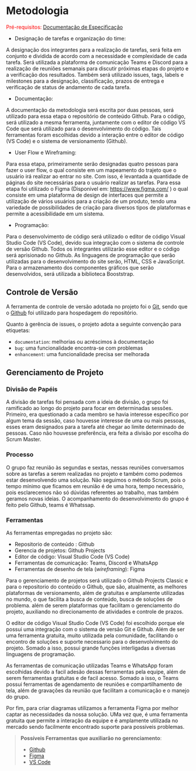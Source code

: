 
# Metodologia

<span style="color:red">Pré-requisitos: <a href="docs/especification.md"> Documentação de Especificação</a></span>

- Designação de tarefas e organização do time: 
 
 A designação dos integrantes para a realização de tarefas, será feita em conjunto e dividida de acordo com a necessidade e complexidade de cada tarefa. Será utilizada a plataforma de comunicação Teams e Discord para a realização de reuniões semanais para discutir próximas etapas do projeto e a verificação dos resultados. Também será utilizado issues, tags, labels e milestones para a designação, classificação, prazos de entrega e verificação de status de andamento de cada tarefa. 
- Documentação:  

 A documentação da metodologia será escrita por duas pessoas, será utilizado para essa etapa o repositório de conteúdo Github. Para o código, será utilizado a mesma ferramenta, juntamente com o editor de código VS Code que será utilizado para o desenvolvimento do código. Tais ferramentas foram escolhidas devido a interação entre o editor de código (VS Code) e o sistema de versionamento (Github).
- User Flow e Wireframing:  

Para essa etapa, primeiramente serão designadas quatro pessoas para fazer o user flow, o qual consiste em um mapeamento do trajeto que o usuário irá realizar ao entrar no site. Com isso, é levantada a quantidade de páginas do site necessárias para o usuário realizar as tarefas. Para essa etapa foi utilizado o Figma (Disponivel em: https://www.figma.com/ ) o qual consiste em uma plataforma de design de interfaces que permite a utilização de vários usuários para a criação de um produto, tendo uma variedade de possibilidades de criação para diversos tipos de plataformas e permite a acessibilidade em um sistema. 
- Programação:
 
 Para o desenvolvimento de código será utilizado o editor de código Visual Studio Code (VS Code), devido sua integração com o sistema de controle de versão Github. Todos os integrantes utilizarão esse editor e o código será aprisionado no Github. As linguagens de programação que serão utilizadas para o desenvolvimento do site serão, HTML, CSS e JavaScript. Para o armazenamento dos componentes gráficos que serão desenvolvidos, será utilizada a biblioteca Booststrap.


## Controle de Versão

A ferramenta de controle de versão adotada no projeto foi o
[Git](https://git-scm.com/), sendo que o [Github](https://github.com)
foi utilizado para hospedagem do repositório.


Quanto à gerência de issues, o projeto adota a seguinte convenção para
etiquetas:

- `documentation`: melhorias ou acréscimos à documentação
- `bug`: uma funcionalidade encontra-se com problemas
- `enhancement`: uma funcionalidade precisa ser melhorada


## Gerenciamento de Projeto

### Divisão de Papéis

A divisão de tarefas foi pensada com a ideia de divisão, o grupo foi ramificado ao longo do projeto para focar em determinadas sessões. Primeiro, era questionado a cada membro se  havia interesse específico por algum tema da sessão, caso houvesse interesse de uma ou mais pessoas, esses eram designados para a tarefa até chegar ao limite determinado de pessoas. Caso não houvesse preferência, era feita a divisão por escolha do Scrum Master.



### Processo

O grupo faz reunião às segundas e sextas, nessas reuniões conversamos sobre as tarefas a serem realizadas no projeto e também como podemos estar desenvolvendo uma solução. Não seguimos o método Scrum, pois o tempo mínimo que ficamos em reunião é de uma hora, tempo necessário, pois esclarecemos não só dúvidas referentes ao trabalho, mas também geramos novas ideias. O acompanhamento do desenvolvimento do grupo é feito pelo Github, teams é Whatssap.

### Ferramentas

As ferramentas empregadas no projeto são:

- Repositorio de conteúdo : Github
- Gerencia de projetos: Github Projects 
- Editor de código: Visual Studio Code (VS Code)
- Ferramentas de comunicação: Teams, Discord e WhatsApp
- Ferramentas de desenho de tela (_wireframing_): Figma

Para o gerenciamento de projetos será utilizado o Github Projects Classic e para o repositorio do conteúdo o Github, que são, atualmente, as melhores plataformas de versionamento, além de gratuitas e amplamente utilizadas no mundo, o que facilita a busca de conteúdo, busca de soluções de problema. além de serem plataformas que facilitam o gerenciamento do projeto, auxiliando no direcionamento de atividades e controle de prazos.

O editor de código Visual Studio Code (VS Code) foi escolhido porque ele possui uma integração com o
sistema de versão Git e Github. Além de ser uma ferramenta gratuita, muito utilizada pela comunidade, facilitando o encontro de soluções e suporte necessario para o desenvolvimento do projeto. Somado a isso, possui grande funções interligadas a diversas linguagens de programação. 

As ferramentas de comunicação utilizadas Teams e WhatsApp foram escolhidas devido a facil adesão dessas ferramentas pela equipe, além de serem ferramentas gratuitas e de facil acesso. Somado a isso, o Teams possui ferramentas de agendamento de reuniões e compartilhamento de tela, além de gravações da reunião que facilitam a comunicação e o manejo do grupo. 

Por fim, para criar diagramas utilizamos a ferramenta Figma por melhor captar as necessidades da nossa solução. UMa vez que, é uma ferramenta gratuita que permite a interação da equipe e é amplamente utilizada no mercado sendo facilmente encontrado suporte para possiveis problemas. 

 
> **Possíveis Ferramentas que auxiliarão no gerenciamento**: 
> - [Github](https://github.com/)
> - [Figma](https://www.figma.com/)
> - [VS Code](https://code.visualstudio.com/download)
